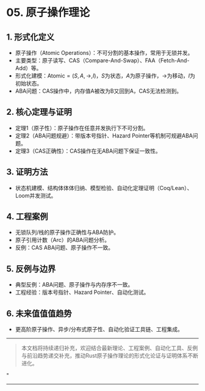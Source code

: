 ﻿# 05. 原子操作理论

## 1. 形式化定义

- 原子操作（Atomic Operations）：不可分割的基本操作，常用于无锁并发。
- 主要类型：原子读写、CAS（Compare-And-Swap）、FAA（Fetch-And-Add）等。
- 形式化建模：$\text{Atomic} = (S, A, \rightarrow, I)$，$S$为状态，$A$为原子操作，$\rightarrow$为移动，$I$为初始状态。
- ABA问题：CAS操作中，内存值A被改为B又回到A，CAS无法检测到。

## 2. 核心定理与证明

- 定理1（原子性）：原子操作在任意并发执行下不可分割。
- 定理2（ABA问题规避）：带版本号指针、Hazard Pointer等机制可规避ABA问题。
- 定理3（CAS正确性）：CAS操作在无ABA问题下保证一致性。

## 3. 证明方法

- 状态机建模、结构体体体归纳、模型检验、自动化定理证明（Coq/Lean）、Loom并发测试。

## 4. 工程案例

- 无锁队列/栈的原子操作正确性与ABA防护。
- 原子引用计数（Arc）的ABA问题分析。
- 反例：CAS ABA问题、原子操作不一致。

## 5. 反例与边界

- 典型反例：ABA问题、原子操作与内存序不一致。
- 工程经验：版本号指针、Hazard Pointer、自动化测试。

## 6. 未来值值值趋势

- 更高阶原子操作、异步/分布式原子性、自动化验证工具链、工程集成。

---

> 本文档将持续递归补充，欢迎结合最新理论、工程案例、自动化工具、反例与前沿趋势递交补充，推动Rust原子操作理论的形式化论证与证明体系不断进化。

"

---
